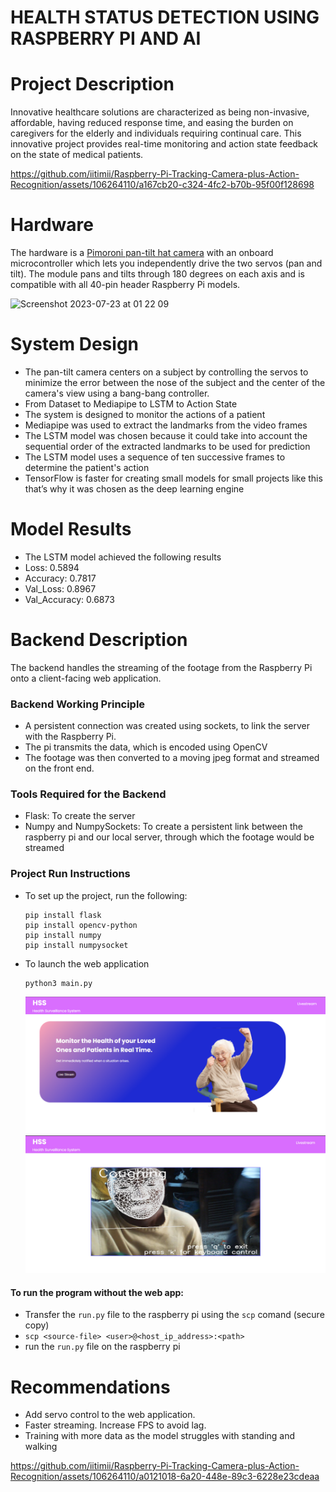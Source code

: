 # HEALTH STATUS DETECTION USING RASPBERRY PI AND AI

# Project Description

Innovative healthcare solutions are characterized as being non-invasive, affordable, having reduced response time, and easing the burden on caregivers for the elderly and individuals requiring continual care. This innovative project provides real-time monitoring and action state feedback on the state of medical patients. 

https://github.com/iitimii/Raspberry-Pi-Tracking-Camera-plus-Action-Recognition/assets/106264110/a167cb20-c324-4fc2-b70b-95f00f128698

# Hardware
The hardware is a [Pimoroni pan-tilt hat camera](https://shop.pimoroni.com/products/pan-tilt-hat?variant=22408353287) with an onboard microcontroller which lets you independently drive the two servos (pan and tilt). The module pans and tilts through 180 degrees on each axis and is compatible with all 40-pin header Raspberry Pi models.

<img width="454" alt="Screenshot 2023-07-23 at 01 22 09" src="https://github.com/iitimii/Raspberry-Pi-Tracking-Camera-plus-Action-Recognition/assets/44223263/7430d87b-722b-434a-8158-15253fff86fa">

# System Design
- The pan-tilt camera centers on a subject by controlling the servos to minimize the error between the nose of the subject and the center of the camera's view using a bang-bang controller.
- From Dataset to Mediapipe to LSTM to Action State
- The system is designed to monitor the actions of a patient
- Mediapipe was used to extract the landmarks from the video frames 
- The LSTM model was chosen because it could take into account the sequential order of the extracted landmarks to be used for prediction
- The LSTM model uses a sequence of ten successive frames to determine the patient's action
- TensorFlow is faster for creating small models for small projects like this that’s why it was chosen as the deep learning engine

# Model Results
- The LSTM model achieved the following results
- Loss: 0.5894
- Accuracy: 0.7817
- Val_Loss: 0.8967
- Val_Accuracy: 0.6873

# Backend Description
The backend handles the streaming of the footage from the Raspberry Pi onto a client-facing web application.

### Backend Working Principle
- A persistent connection was created using sockets, to link the server with the Raspberry Pi.
- The pi transmits the data, which is encoded using OpenCV
- The footage was then converted to a moving jpeg format and streamed on the front end.
  
### Tools Required for the Backend
- Flask: To create the server
- Numpy and NumpySockets: To create a persistent link between the raspberry pi and our local server, through which the footage would be streamed
  
### Project Run Instructions
- To set up the project, run the following:
  ```
  pip install flask
  pip install opencv-python
  pip install numpy
  pip install numpysocket
  ```
- To launch the web application
  ```
  python3 main.py
  ```
  ![Home page](home.png)
  ![Working model](./web-screenshot.jpg)


#### To run the program without the web app:
- Transfer the ```run.py``` file to the raspberry pi using the ```scp``` comand (secure copy)
- ```scp <source-file> <user>@<host_ip_address>:<path> ```
- run the ```run.py``` file on the raspberry pi

# Recommendations
- Add servo control to the web application.
- Faster streaming. Increase FPS to avoid lag.
- Training with more data as the model struggles with standing and walking

https://github.com/iitimii/Raspberry-Pi-Tracking-Camera-plus-Action-Recognition/assets/106264110/a0121018-6a20-448e-89c3-6228e23cdeaa

